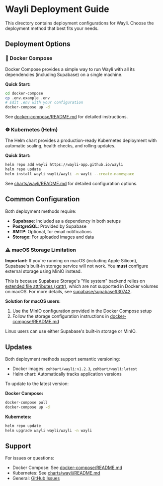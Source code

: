 # Wayli Deployment Guide

This directory contains deployment configurations for Wayli. Choose the deployment method that best fits your needs.

## Deployment Options

### 🐳 Docker Compose

Docker Compose provides a simple way to run Wayli with all its dependencies (including Supabase) on a single machine.

**Quick Start:**
```bash
cd docker-compose
cp .env.example .env
# Edit .env with your configuration
docker-compose up -d
```

See [docker-compose/README.md](docker-compose/README.md) for detailed instructions.

### ☸️ Kubernetes (Helm)

The Helm chart provides a production-ready Kubernetes deployment with automatic scaling, health checks, and rolling updates.

**Quick Start:**
```bash
helm repo add wayli https://wayli-app.github.io/wayli
helm repo update
helm install wayli wayli/wayli -n wayli --create-namespace
```

See [charts/wayli/README.md](../charts/wayli/README.md) for detailed configuration options.

## Common Configuration

Both deployment methods require:
- **Supabase**: Included as a dependency in both setups
- **PostgreSQL**: Provided by Supabase
- **SMTP**: Optional, for email notifications
- **Storage**: For uploaded images and data

### ⚠️ macOS Storage Limitation

**Important:** If you're running on macOS (including Apple Silicon), Supabase's built-in storage service will not work. You **must** configure external storage using MinIO instead.

This is because Supabase Storage's "file system" backend relies on [extended file attributes (xattr)](https://github.com/supabase/storage/blob/23559aaabeba90dd0adaa30a548ec0c3322f793b/src/storage/backend/file.ts#L570), which are not supported in Docker volumes on macOS. For more details, see [supabase/supabase#30742](https://github.com/supabase/supabase/issues/30742#issuecomment-3196908722).

**Solution for macOS users:**
1. Use the MinIO configuration provided in the Docker Compose setup
2. Follow the storage configuration instructions in [docker-compose/README.md](docker-compose/README.md)

Linux users can use either Supabase's built-in storage or MinIO.

## Updates

Both deployment methods support semantic versioning:
- Docker images: `zehbart/wayli:v1.2.3`, `zehbart/wayli:latest`
- Helm chart: Automatically tracks application versions

To update to the latest version:

**Docker Compose:**
```bash
docker-compose pull
docker-compose up -d
```

**Kubernetes:**
```bash
helm repo update
helm upgrade wayli wayli/wayli -n wayli
```

## Support

For issues or questions:
- Docker Compose: See [docker-compose/README.md](docker-compose/README.md)
- Kubernetes: See [charts/wayli/README.md](../charts/wayli/README.md)
- General: [GitHub Issues](https://github.com/wayli-app/wayli/issues)

